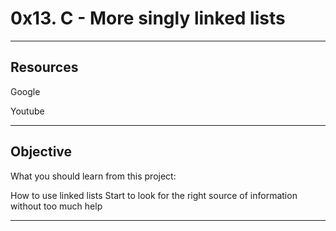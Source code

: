 # **0x13. C - More singly linked lists**
---
## **Resources**

Google

Youtube

---
## **Objective**

What you should learn from this project:

How to use linked lists Start to look for the right source of information without too much help

---

